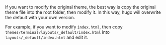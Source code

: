If you want to modify the original theme, the best way is copy the original theme file into the root folder, then modify it. In this way, hugo will overwrite the default with your own version.

For example, if you want to modify `index.html`, then copy `themes/terminal/layouts/_default/index.html` into `layouts/_default/index.html` and edit it.